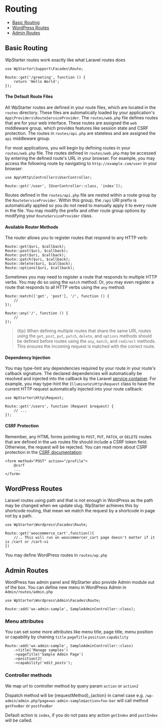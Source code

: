 # Routing

- [Basic Routing](#basic-routing)
- [WordPress Routes](#wordpress-routes)
- [Admin Routes](#admin-routes)


<a name="basic-routing"></a>
## Basic Routing

WpStarter routes work exactly like what Laravel routes does

    use WpStarter\Support\Facades\Route;

    Route::get('/greeting', function () {
        return 'Hello World';
    });

<a name="the-default-route-files"></a>
#### The Default Route Files

All WpStarter routes are defined in your route files, which are located in the `routes` directory. These files are automatically loaded by your application's `App\Providers\RouteServiceProvider`. The `routes/web.php` file defines routes that are for your web interface. These routes are assigned the `web` middleware group, which provides features like session state and CSRF protection. The routes in `routes/api.php` are stateless and are assigned the `api` middleware group.

For most applications, you will begin by defining routes in your `routes/web.php` file. The routes defined in `routes/web.php` may be accessed by entering the defined route's URL in your browser. For example, you may access the following route by navigating to `http://example.com/user` in your browser:

    use App\Http\Controllers\UserController;

    Route::get('/user', [UserController::class, 'index']);

Routes defined in the `routes/api.php` file are nested within a route group by the `RouteServiceProvider`. Within this group, the `/api` URI prefix is automatically applied so you do not need to manually apply it to every route in the file. You may modify the prefix and other route group options by modifying your `RouteServiceProvider` class.

<a name="available-router-methods"></a>
#### Available Router Methods

The router allows you to register routes that respond to any HTTP verb:

    Route::get($uri, $callback);
    Route::post($uri, $callback);
    Route::put($uri, $callback);
    Route::patch($uri, $callback);
    Route::delete($uri, $callback);
    Route::options($uri, $callback);

Sometimes you may need to register a route that responds to multiple HTTP verbs. You may do so using the `match` method. Or, you may even register a route that responds to all HTTP verbs using the `any` method:

    Route::match(['get', 'post'], '/', function () {
        //
    });

    Route::any('/', function () {
        //
    });

> {tip} When defining multiple routes that share the same URI, routes using the `get`, `post`, `put`, `patch`, `delete`, and `options` methods should be defined before routes using the `any`, `match`, and `redirect` methods. This ensures the incoming request is matched with the correct route.

<a name="dependency-injection"></a>
#### Dependency Injection

You may type-hint any dependencies required by your route in your route's callback signature. The declared dependencies will automatically be resolved and injected into the callback by the Laravel [service container](/docs/{{version}}/container). For example, you may type-hint the `Illuminate\Http\Request` class to have the current HTTP request automatically injected into your route callback:

    use WpStarter\Http\Request;

    Route::get('/users', function (Request $request) {
        // ...
    });

<a name="csrf-protection"></a>
#### CSRF Protection

Remember, any HTML forms pointing to `POST`, `PUT`, `PATCH`, or `DELETE` routes that are defined in the `web` routes file should include a CSRF token field. Otherwise, the request will be rejected. You can read more about CSRF protection in the [CSRF documentation](/docs/{{version}}/csrf):

    <form method="POST" action="/profile">
        @csrf
        ...
    </form>

<a name="wordpress-routes"></a>
## WordPress Routes

Laravel routes using path and that is not enough in WordPress as the path may be changed when we update slug. WpStarter achieves this by shortcode routing, that mean we match the request by a shortcode in page not by a path.

    use WpStarter\Wordpress\Facades\Route;

    Route::get('woocommerce_cart',function(){
        //.. This will run on woocommercer_cart page doesn't matter if it is /cart or /cart-vi
    })

You may define WordPress routes in `routes/wp.php`

<a name="admin-routes"></a>
## Admin Routes
    
WordPress has admin panel and WpStarter also provide Admin module out of the box. You can define new menu in WordPress Admin in `Admin/routes/admin.php`

    use WpStarter\Wordpress\Admin\Facades\Route;

    Route::add('ws-admin-sample', SampleAdminController::class);

### Menu attributes

You can set some more attributes like menu title, page title, menu position or capability by chaining `title` `pageTitle` `position` `capability` 

    Route::add('ws-admin-sample', SampleAdminController::class)
        ->title('Manage samples')
        ->pageTitle('Sample Admin Page')
        ->position(2)
        ->capability('edit_posts');

### Controller methods
We map url to controller method by query param `action` or `action2`

Dispatch method  will be {requestMethod}_{action} in camel case e.g. `/wp-admin/admin.php?page=ws-admin-sample&action=foo-bar` will call method `getFooBar` or `postFooBar`

Default action is `index`, if you do not pass any action `getIndex` and `postIndex` will be called. 

